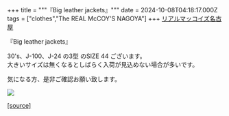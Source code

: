 +++
title = """『Big leather jackets』"""
date = 2024-10-08T04:18:17.000Z
tags = ["clothes","The REAL McCOY'S NAGOYA"]
+++
[リアルマッコイズ名古屋](https://www.instagram.com/explore/tags/%E3%83%AA%E3%82%A2%E3%83%AB%E3%83%9E%E3%83%83%E3%82%B3%E3%82%A4%E3%82%BA%E5%90%8D%E5%8F%A4%E5%B1%8B/)  
  
『Big leather jackets』  
  
30's、J-100、J-24 の3型 のSIZE 44 ございます。  
大きいサイズは無くなるとしばらく入荷が見込めない場合が多いです。  
  
気になる方、是非ご確認お願い致します。

[![](https://stat.ameba.jp/user_images/20241008/13/realmccoy-nagoya/73/96/j/o2642264215495475703.jpg)](https://stat.ameba.jp/user_images/20241008/13/realmccoy-nagoya/73/96/j/o2642264215495475703.jpg)

[[source]](https://ameblo.jp/realmccoy-nagoya/entry-12870473738.html)
